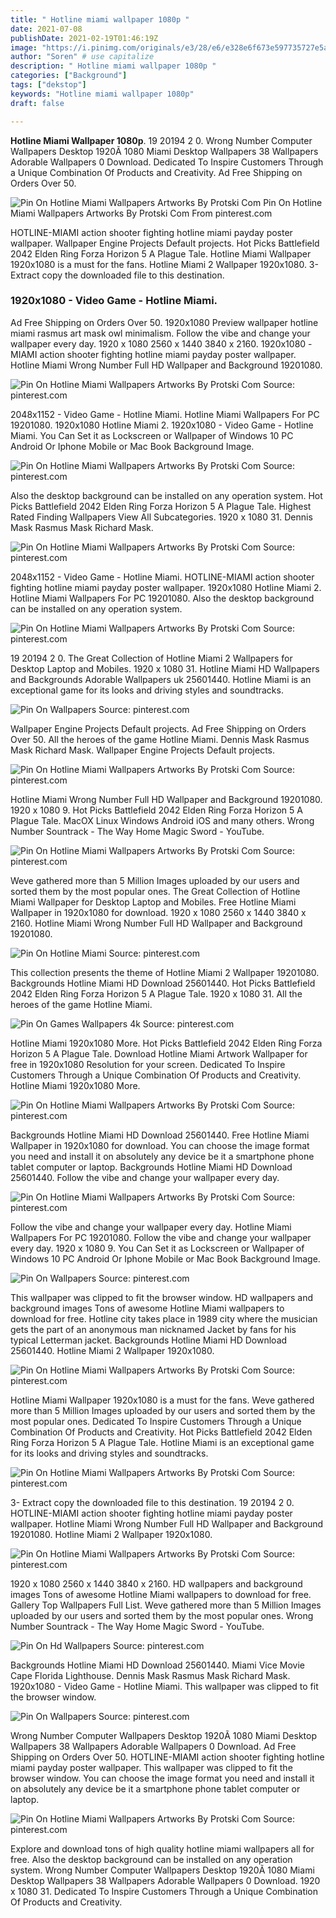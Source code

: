 ```yaml
---
title: " Hotline miami wallpaper 1080p "
date: 2021-07-08
publishDate: 2021-02-19T01:46:19Z
image: "https://i.pinimg.com/originals/e3/28/e6/e328e6f673e597735727e5ac408f0d43.jpg"
author: "Soren" # use capitalize
description: " Hotline miami wallpaper 1080p "
categories: ["Background"]
tags: ["dekstop"]
keywords: "Hotline miami wallpaper 1080p"
draft: false

---
```



**Hotline Miami Wallpaper 1080p**. 19 20194 2 0. Wrong Number Computer Wallpapers Desktop 1920Ã 1080 Miami Desktop Wallpapers 38 Wallpapers Adorable Wallpapers 0 Download. Dedicated To Inspire Customers Through a Unique Combination Of Products and Creativity. Ad Free Shipping on Orders Over 50.

![Pin On Hotline Miami Wallpapers Artworks By Protski Com](https://i.pinimg.com/originals/d9/40/7a/d9407adce06b9d420c1cf0217558e883.jpg "Pin On Hotline Miami Wallpapers Artworks By Protski Com")
Pin On Hotline Miami Wallpapers Artworks By Protski Com From pinterest.com


HOTLINE-MIAMI action shooter fighting hotline miami payday poster wallpaper. Wallpaper Engine Projects Default projects. Hot Picks Battlefield 2042 Elden Ring Forza Horizon 5 A Plague Tale. Hotline Miami Wallpaper 1920x1080 is a must for the fans. Hotline Miami 2 Wallpaper 1920x1080. 3- Extract copy the downloaded file to this destination.

### 1920x1080 - Video Game - Hotline Miami.

Ad Free Shipping on Orders Over 50. 1920x1080 Preview wallpaper hotline miami rasmus art mask owl minimalism. Follow the vibe and change your wallpaper every day. 1920 x 1080 2560 x 1440 3840 x 2160. 1920x1080 -MIAMI action shooter fighting hotline miami payday poster wallpaper. Hotline Miami Wrong Number Full HD Wallpaper and Background 19201080.


![Pin On Hotline Miami Wallpapers Artworks By Protski Com](https://i.pinimg.com/originals/fc/8e/57/fc8e5724ac89d41cd8aa89ed083502de.jpg "Pin On Hotline Miami Wallpapers Artworks By Protski Com")
Source: pinterest.com

2048x1152 - Video Game - Hotline Miami. Hotline Miami Wallpapers For PC 19201080. 1920x1080 Hotline Miami 2. 1920x1080 - Video Game - Hotline Miami. You Can Set it as Lockscreen or Wallpaper of Windows 10 PC Android Or Iphone Mobile or Mac Book Background Image.

![Pin On Hotline Miami Wallpapers Artworks By Protski Com](https://i.pinimg.com/originals/e3/e9/00/e3e9003604f20fcf455e10ab875d9d5f.jpg "Pin On Hotline Miami Wallpapers Artworks By Protski Com")
Source: pinterest.com

Also the desktop background can be installed on any operation system. Hot Picks Battlefield 2042 Elden Ring Forza Horizon 5 A Plague Tale. Highest Rated Finding Wallpapers View All Subcategories. 1920 x 1080 31. Dennis Mask Rasmus Mask Richard Mask.

![Pin On Hotline Miami Wallpapers Artworks By Protski Com](https://i.pinimg.com/originals/b9/a7/23/b9a723decb369245d5f2f6d1b8972a7a.jpg "Pin On Hotline Miami Wallpapers Artworks By Protski Com")
Source: pinterest.com

2048x1152 - Video Game - Hotline Miami. HOTLINE-MIAMI action shooter fighting hotline miami payday poster wallpaper. 1920x1080 Hotline Miami 2. Hotline Miami Wallpapers For PC 19201080. Also the desktop background can be installed on any operation system.

![Pin On Hotline Miami Wallpapers Artworks By Protski Com](https://i.pinimg.com/originals/b1/f4/02/b1f40244ce45bfef262f536fd344406c.jpg "Pin On Hotline Miami Wallpapers Artworks By Protski Com")
Source: pinterest.com

19 20194 2 0. The Great Collection of Hotline Miami 2 Wallpapers for Desktop Laptop and Mobiles. 1920 x 1080 31. Hotline Miami HD Wallpapers and Backgrounds Adorable Wallpapers uk 25601440. Hotline Miami is an exceptional game for its looks and driving styles and soundtracks.

![Pin On Wallpapers](https://i.pinimg.com/originals/5a/98/84/5a988421c7e738c5df4c20fffeb82a52.png "Pin On Wallpapers")
Source: pinterest.com

Wallpaper Engine Projects Default projects. Ad Free Shipping on Orders Over 50. All the heroes of the game Hotline Miami. Dennis Mask Rasmus Mask Richard Mask. Wallpaper Engine Projects Default projects.

![Pin On Hotline Miami Wallpapers Artworks By Protski Com](https://i.pinimg.com/originals/aa/fa/10/aafa10d5123e8c6e860ff34c88cc48df.jpg "Pin On Hotline Miami Wallpapers Artworks By Protski Com")
Source: pinterest.com

Hotline Miami Wrong Number Full HD Wallpaper and Background 19201080. 1920 x 1080 9. Hot Picks Battlefield 2042 Elden Ring Forza Horizon 5 A Plague Tale. MacOX Linux Windows Android iOS and many others. Wrong Number Sountrack - The Way Home Magic Sword - YouTube.

![Pin On Hotline Miami Wallpapers Artworks By Protski Com](https://i.pinimg.com/originals/fb/93/ab/fb93ab0126a76883d4b630185cc178bb.jpg "Pin On Hotline Miami Wallpapers Artworks By Protski Com")
Source: pinterest.com

Weve gathered more than 5 Million Images uploaded by our users and sorted them by the most popular ones. The Great Collection of Hotline Miami Wallpaper for Desktop Laptop and Mobiles. Free Hotline Miami Wallpaper in 1920x1080 for download. 1920 x 1080 2560 x 1440 3840 x 2160. Hotline Miami Wrong Number Full HD Wallpaper and Background 19201080.

![Pin On Hotline Miami](https://i.pinimg.com/originals/6e/4e/f9/6e4ef97607a8dce67d23a1e1bdd7fb77.jpg "Pin On Hotline Miami")
Source: pinterest.com

This collection presents the theme of Hotline Miami 2 Wallpaper 19201080. Backgrounds Hotline Miami HD Download 25601440. Hot Picks Battlefield 2042 Elden Ring Forza Horizon 5 A Plague Tale. 1920 x 1080 31. All the heroes of the game Hotline Miami.

![Pin On Games Wallpapers 4k](https://i.pinimg.com/originals/72/ff/c4/72ffc4f559719de603a24c7c3d604998.jpg "Pin On Games Wallpapers 4k")
Source: pinterest.com

Hotline Miami 1920x1080 More. Hot Picks Battlefield 2042 Elden Ring Forza Horizon 5 A Plague Tale. Download Hotline Miami Artwork Wallpaper for free in 1920x1080 Resolution for your screen. Dedicated To Inspire Customers Through a Unique Combination Of Products and Creativity. Hotline Miami 1920x1080 More.

![Pin On Hotline Miami Wallpapers Artworks By Protski Com](https://i.pinimg.com/originals/e9/02/c9/e902c905ee1a8d7ec042af7eba68e613.jpg "Pin On Hotline Miami Wallpapers Artworks By Protski Com")
Source: pinterest.com

Backgrounds Hotline Miami HD Download 25601440. Free Hotline Miami Wallpaper in 1920x1080 for download. You can choose the image format you need and install it on absolutely any device be it a smartphone phone tablet computer or laptop. Backgrounds Hotline Miami HD Download 25601440. Follow the vibe and change your wallpaper every day.

![Pin On Hotline Miami Wallpapers Artworks By Protski Com](https://i.pinimg.com/originals/29/f6/e9/29f6e9cf0c1df8d2806932b962335feb.jpg "Pin On Hotline Miami Wallpapers Artworks By Protski Com")
Source: pinterest.com

Follow the vibe and change your wallpaper every day. Hotline Miami Wallpapers For PC 19201080. Follow the vibe and change your wallpaper every day. 1920 x 1080 9. You Can Set it as Lockscreen or Wallpaper of Windows 10 PC Android Or Iphone Mobile or Mac Book Background Image.

![Pin On Wallpapers](https://i.pinimg.com/originals/a3/7e/94/a37e9444223272f242a60bf88fc1c596.png "Pin On Wallpapers")
Source: pinterest.com

This wallpaper was clipped to fit the browser window. HD wallpapers and background images Tons of awesome Hotline Miami wallpapers to download for free. Hotline city takes place in 1989 city where the musician gets the part of an anonymous man nicknamed Jacket by fans for his typical Letterman jacket. Backgrounds Hotline Miami HD Download 25601440. Hotline Miami 2 Wallpaper 1920x1080.

![Pin On Hotline Miami Wallpapers Artworks By Protski Com](https://i.pinimg.com/originals/d9/40/7a/d9407adce06b9d420c1cf0217558e883.jpg "Pin On Hotline Miami Wallpapers Artworks By Protski Com")
Source: pinterest.com

Hotline Miami Wallpaper 1920x1080 is a must for the fans. Weve gathered more than 5 Million Images uploaded by our users and sorted them by the most popular ones. Dedicated To Inspire Customers Through a Unique Combination Of Products and Creativity. Hot Picks Battlefield 2042 Elden Ring Forza Horizon 5 A Plague Tale. Hotline Miami is an exceptional game for its looks and driving styles and soundtracks.

![Pin On Hotline Miami Wallpapers Artworks By Protski Com](https://i.pinimg.com/originals/2f/db/b4/2fdbb467ee736322bf5cd5eb924a8aad.jpg "Pin On Hotline Miami Wallpapers Artworks By Protski Com")
Source: pinterest.com

3- Extract copy the downloaded file to this destination. 19 20194 2 0. HOTLINE-MIAMI action shooter fighting hotline miami payday poster wallpaper. Hotline Miami Wrong Number Full HD Wallpaper and Background 19201080. Hotline Miami 2 Wallpaper 1920x1080.

![Pin On Hotline Miami Wallpapers Artworks By Protski Com](https://i.pinimg.com/originals/6c/3d/01/6c3d01f6f9f79b822ab03e868b4b8b64.jpg "Pin On Hotline Miami Wallpapers Artworks By Protski Com")
Source: pinterest.com

1920 x 1080 2560 x 1440 3840 x 2160. HD wallpapers and background images Tons of awesome Hotline Miami wallpapers to download for free. Gallery Top Wallpapers Full List. Weve gathered more than 5 Million Images uploaded by our users and sorted them by the most popular ones. Wrong Number Sountrack - The Way Home Magic Sword - YouTube.

![Pin On Hd Wallpapers](https://i.pinimg.com/originals/1e/94/f6/1e94f6be1e6c4368cb34454b87726932.jpg "Pin On Hd Wallpapers")
Source: pinterest.com

Backgrounds Hotline Miami HD Download 25601440. Miami Vice Movie Cape Florida Lighthouse. Dennis Mask Rasmus Mask Richard Mask. 1920x1080 - Video Game - Hotline Miami. This wallpaper was clipped to fit the browser window.

![Pin On Wallpapers](https://i.pinimg.com/originals/90/2f/72/902f725689da06db0676499f017cf8de.jpg "Pin On Wallpapers")
Source: pinterest.com

Wrong Number Computer Wallpapers Desktop 1920Ã 1080 Miami Desktop Wallpapers 38 Wallpapers Adorable Wallpapers 0 Download. Ad Free Shipping on Orders Over 50. HOTLINE-MIAMI action shooter fighting hotline miami payday poster wallpaper. This wallpaper was clipped to fit the browser window. You can choose the image format you need and install it on absolutely any device be it a smartphone phone tablet computer or laptop.

![Pin On Hotline Miami Wallpapers Artworks By Protski Com](https://i.pinimg.com/originals/e3/28/e6/e328e6f673e597735727e5ac408f0d43.jpg "Pin On Hotline Miami Wallpapers Artworks By Protski Com")
Source: pinterest.com

Explore and download tons of high quality hotline miami wallpapers all for free. Also the desktop background can be installed on any operation system. Wrong Number Computer Wallpapers Desktop 1920Ã 1080 Miami Desktop Wallpapers 38 Wallpapers Adorable Wallpapers 0 Download. 1920 x 1080 31. Dedicated To Inspire Customers Through a Unique Combination Of Products and Creativity.

